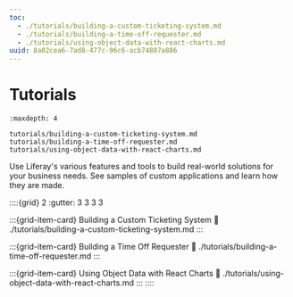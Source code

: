 ```yaml
---
toc:
  - ./tutorials/building-a-custom-ticketing-system.md
  - ./tutorials/building-a-time-off-requester.md
  - ./tutorials/using-object-data-with-react-charts.md
uuid: 8a02cea6-7ad8-477c-96c6-acb74887a886
---
```

# Tutorials

```{toctree}
:maxdepth: 4

tutorials/building-a-custom-ticketing-system.md
tutorials/building-a-time-off-requester.md
tutorials/using-object-data-with-react-charts.md
```

Use Liferay's various features and tools to build real-world solutions for your business needs. See samples of custom applications and learn how they are made.

::::{grid} 2
:gutter: 3 3 3 3

:::{grid-item-card}  Building a Custom Ticketing System
:link: ./tutorials/building-a-custom-ticketing-system.md
:::

:::{grid-item-card}  Building a Time Off Requester
:link: ./tutorials/building-a-time-off-requester.md
:::

:::{grid-item-card}  Using Object Data with React Charts
:link: ./tutorials/using-object-data-with-react-charts.md
:::
::::
